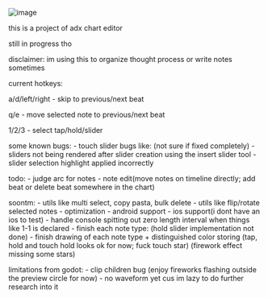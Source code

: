 ![image](https://github.com/user-attachments/assets/41b7d89b-e566-4562-a26b-713063dd240b)


this is a project of adx chart editor

still in progress tho

disclaimer: im using this to organize thought process or write notes sometimes

current hotkeys:

a/d/left/right - skip to previous/next beat

q/e - move selected note to previous/next beat

1/2/3 - select tap/hold/slider


some known bugs:
	- touch slider bugs like: (not sure if fixed completely)
		- sliders not being rendered after slider creation using the insert slider tool
		- slider selection highlight applied incorrectly

todo:
	- judge arc for notes
	- note edit(move notes on timeline directly; add beat or delete beat somewhere in the chart)

soontm:	
	- utils like multi select, copy pasta, bulk delete
	- utils like flip/rotate selected notes
	- optimization
	- android support
	- ios support(i dont have an ios to test)
	- handle console spitting out zero length interval when things like 1-1 is declared
	- finish each note type:
		(hold slider implementation not done)
	- finish drawing of each note type + distinguished color storing
		(tap, hold and touch hold looks ok for now; fuck touch star)
		(firework effect missing some stars)
	

limitations from godot:
	- clip children bug (enjoy fireworks flashing outside the preview circle for now)
	- no waveform yet cus im lazy to do further research into it
